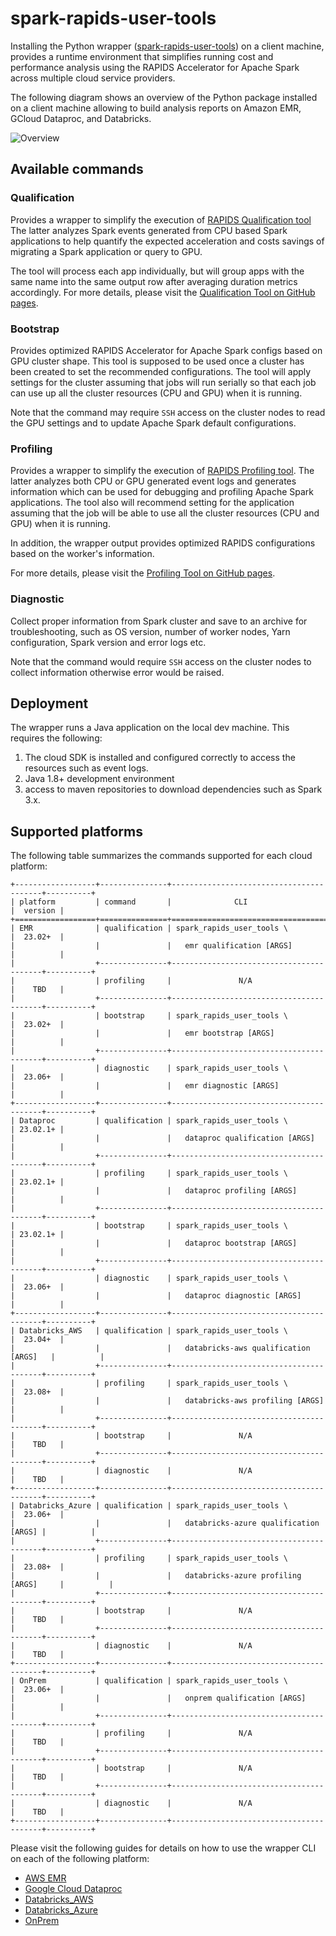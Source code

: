 # spark-rapids-user-tools

Installing the Python wrapper ([spark-rapids-user-tools](https://pypi.org/project/spark-rapids-user-tools/))
on a client machine, provides a runtime environment that simplifies running cost and performance
analysis using the RAPIDS Accelerator for Apache Spark across multiple cloud service providers.

The following diagram shows an overview of the Python package installed on a client machine allowing
to build analysis reports on Amazon EMR, GCloud Dataproc, and Databricks.

![Overview](resources/spark_rapids_user_tools_overview-01.png)

## Available commands

### Qualification

Provides a wrapper to simplify the execution of [RAPIDS Qualification tool](../../core/docs/spark-qualification-tool.md)
The latter analyzes Spark events generated from  CPU based Spark applications to help
quantify the expected acceleration and costs savings of migrating a Spark application or
query to GPU.  

The tool will process each app individually, but will group apps with the same name into the same output row after
averaging duration metrics accordingly.
For more details, please visit the
[Qualification Tool on GitHub pages](https://nvidia.github.io/spark-rapids/docs/spark-qualification-tool.html).

### Bootstrap

Provides optimized RAPIDS Accelerator for Apache Spark configs based on GPU cluster shape.
This tool is supposed to be used once a cluster has been created to set the recommended configurations.  The tool
will apply settings for the cluster assuming that jobs will run serially so that each job can use up all the
cluster resources (CPU and GPU) when it is running.

Note that the command may require `SSH` access on the cluster nodes to read the GPU settings and to update
Apache Spark default configurations.

### Profiling

Provides a wrapper to simplify the execution of [RAPIDS Profiling tool](../../core/docs/spark-profiling-tool.md).
The latter analyzes both CPU or GPU generated event logs and generates information which
can be used for debugging and profiling Apache Spark applications.  The tool also will recommend setting
for the application assuming that the job will be able to use all the cluster resources (CPU and GPU) when
it is running.

In addition, the wrapper output provides optimized RAPIDS configurations based on the worker's
information.  

For more details, please visit the
[Profiling Tool on GitHub pages](https://nvidia.github.io/spark-rapids/docs/spark-profiling-tool.html).

### Diagnostic

Collect proper information from Spark cluster and save to an archive for troubleshooting, such as OS version,
number of worker nodes, Yarn configuration, Spark version and error logs etc.

Note that the command would require `SSH` access on the cluster nodes to collect information otherwise error would
be raised.

## Deployment

The wrapper runs a Java application on the local dev machine. This requires the following:
   1. The cloud SDK is installed and configured correctly to access the resources such as event logs.
   2. Java 1.8+ development environment
   3. access to maven repositories to download dependencies such as Spark 3.x.


## Supported platforms

The following table summarizes the commands supported for each cloud platform:

```
+------------------+---------------+-----------------------------------------+----------+
| platform         | command       |              CLI                        |  version |
+==================+===============+=========================================+==========+
| EMR              | qualification | spark_rapids_user_tools \               |  23.02+  |
|                  |               |   emr qualification [ARGS]              |          |
|                  +---------------+-----------------------------------------+----------+
|                  | profiling     |               N/A                       |    TBD   |
|                  +---------------+-----------------------------------------+----------+
|                  | bootstrap     | spark_rapids_user_tools \               |  23.02+  |
|                  |               |   emr bootstrap [ARGS]                  |          |
|                  +---------------+-----------------------------------------+----------+
|                  | diagnostic    | spark_rapids_user_tools \               |  23.06+  |
|                  |               |   emr diagnostic [ARGS]                 |          |
+------------------+---------------+-----------------------------------------+----------+
| Dataproc         | qualification | spark_rapids_user_tools \               | 23.02.1+ |
|                  |               |   dataproc qualification [ARGS]         |          |
|                  +---------------+-----------------------------------------+----------+
|                  | profiling     | spark_rapids_user_tools \               | 23.02.1+ |
|                  |               |   dataproc profiling [ARGS]             |          |
|                  +---------------+-----------------------------------------+----------+
|                  | bootstrap     | spark_rapids_user_tools \               | 23.02.1+ |
|                  |               |   dataproc bootstrap [ARGS]             |          |
|                  +---------------+-----------------------------------------+----------+
|                  | diagnostic    | spark_rapids_user_tools \               |  23.06+  |
|                  |               |   dataproc diagnostic [ARGS]            |          |
+------------------+---------------+-----------------------------------------+----------+
| Databricks_AWS   | qualification | spark_rapids_user_tools \               |  23.04+  |
|                  |               |   databricks-aws qualification [ARGS]   |          |
|                  +---------------+-----------------------------------------+----------+
|                  | profiling     | spark_rapids_user_tools \               |  23.08+  |
|                  |               |   databricks-aws profiling [ARGS]       |          |
|                  +---------------+-----------------------------------------+----------+
|                  | bootstrap     |               N/A                       |    TBD   |
|                  +---------------+-----------------------------------------+----------+
|                  | diagnostic    |               N/A                       |    TBD   |
+------------------+---------------+-----------------------------------------+----------+
| Databricks_Azure | qualification | spark_rapids_user_tools \               |  23.06+  |
|                  |               |   databricks-azure qualification [ARGS] |          |
|                  +---------------+-----------------------------------------+----------+
|                  | profiling     | spark_rapids_user_tools \               |  23.08+  |
|                  |               |   databricks-azure profiling [ARGS]     |          |
|                  +---------------+-----------------------------------------+----------+
|                  | bootstrap     |               N/A                       |    TBD   |
|                  +---------------+-----------------------------------------+----------+
|                  | diagnostic    |               N/A                       |    TBD   |
+------------------+---------------+-----------------------------------------+----------+
| OnPrem           | qualification | spark_rapids_user_tools \               |  23.06+  |
|                  |               |   onprem qualification [ARGS]           |          |
|                  +---------------+-----------------------------------------+----------+
|                  | profiling     |               N/A                       |    TBD   |
|                  +---------------+-----------------------------------------+----------+
|                  | bootstrap     |               N/A                       |    TBD   |
|                  +---------------+-----------------------------------------+----------+
|                  | diagnostic    |               N/A                       |    TBD   |
+------------------+---------------+-----------------------------------------+----------+
```

Please visit the following guides for details on how to use the wrapper CLI on each of the following
platform:

- [AWS EMR](user-tools-aws-emr.md)
- [Google Cloud Dataproc](user-tools-dataproc.md)
- [Databricks_AWS](user-tools-databricks-aws.md)
- [Databricks_Azure](user-tools-databricks-azure.md)
- [OnPrem](user-tools-onprem.md)
